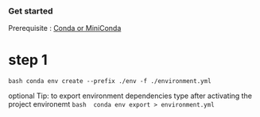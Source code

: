 ### Get started

Prerequisite : [Conda or MiniConda](https://docs.conda.io/projects/miniconda/en/latest/) 

# step 1
`bash conda env create --prefix ./env -f ./environment.yml`

optional Tip:  to export environment dependencies type after activating the project environemt
`bash  conda env export > environment.yml`